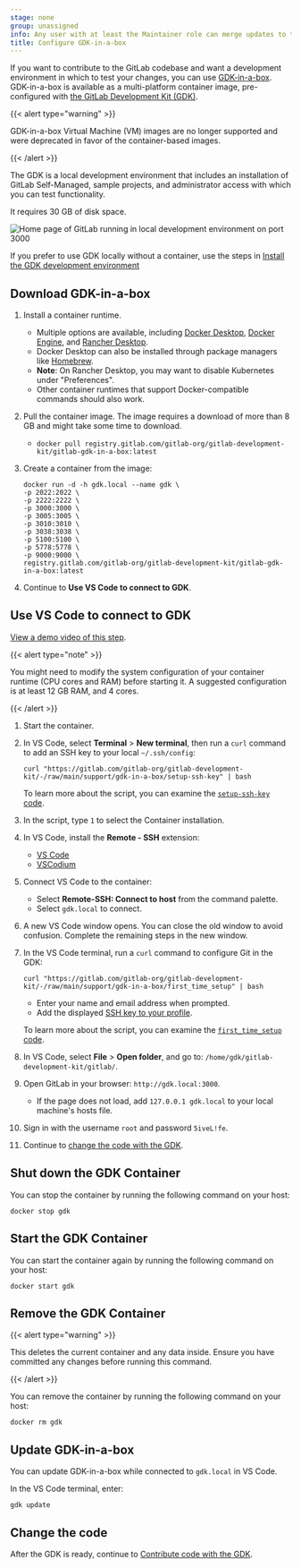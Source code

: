 ```yaml
---
stage: none
group: unassigned
info: Any user with at least the Maintainer role can merge updates to this content. For details, see https://docs.gitlab.com/development/development_processes/#development-guidelines-review.
title: Configure GDK-in-a-box
---
```


If you want to contribute to the GitLab codebase and want a development environment in which to test
your changes, you can use
[GDK-in-a-box](https://gitlab-org.gitlab.io/gitlab-development-kit/gdk_in_a_box/). GDK-in-a-box is available as a multi-platform container image, pre-configured with [the GitLab Development Kit (GDK)](https://gitlab.com/gitlab-org/gitlab-development-kit).

{{< alert type="warning" >}}

GDK-in-a-box Virtual Machine (VM) images are no longer supported and
were deprecated in favor of the container-based images.

{{< /alert >}}

The GDK is a local development environment that includes an installation of GitLab Self-Managed,
sample projects, and administrator access with which you can test functionality.

It requires 30 GB of disk space.

![Home page of GitLab running in local development environment on port 3000](img/gdk_home_v15_11.png)

If you prefer to use GDK locally without a container, use the steps in [Install the GDK development environment](configure-dev-env-gdk.md)

## Download GDK-in-a-box

1. Install a container runtime.
   - Multiple options are available, including [Docker Desktop](https://www.docker.com/products/docker-desktop/), [Docker Engine](https://docs.docker.com/engine/install/), and [Rancher Desktop](https://docs.rancherdesktop.io/getting-started/installation).
   - Docker Desktop can also be installed through package managers like [Homebrew](https://formulae.brew.sh/formula/docker).
   - **Note**: On Rancher Desktop, you may want to disable Kubernetes under "Preferences".
   - Other container runtimes that support Docker-compatible commands should also work.
1. Pull the container image. The image requires a download of more than 8 GB and might take some time to download.
   - `docker pull registry.gitlab.com/gitlab-org/gitlab-development-kit/gitlab-gdk-in-a-box:latest`
1. Create a container from the image:

   ```shell
   docker run -d -h gdk.local --name gdk \
   -p 2022:2022 \
   -p 2222:2222 \
   -p 3000:3000 \
   -p 3005:3005 \
   -p 3010:3010 \
   -p 3038:3038 \
   -p 5100:5100 \
   -p 5778:5778 \
   -p 9000:9000 \
   registry.gitlab.com/gitlab-org/gitlab-development-kit/gitlab-gdk-in-a-box:latest
   ```

1. Continue to **Use VS Code to connect to GDK**.

## Use VS Code to connect to GDK

[View a demo video of this step](https://go.gitlab.com/b54mHb).

{{< alert type="note" >}}

You might need to modify the system configuration of your container runtime (CPU cores and RAM) before starting it. A suggested configuration is at least 12 GB RAM, and 4 cores.

{{< /alert >}}

1. Start the container.
1. In VS Code, select **Terminal** > **New terminal**, then run a `curl` command to add an SSH key to your local `~/.ssh/config`:

   ```shell
   curl "https://gitlab.com/gitlab-org/gitlab-development-kit/-/raw/main/support/gdk-in-a-box/setup-ssh-key" | bash
   ```

   To learn more about the script, you can examine the
   [`setup-ssh-key` code](https://gitlab.com/gitlab-org/gitlab-development-kit/-/blob/main/support/gdk-in-a-box/setup-ssh-key).
1. In the script, type `1` to select the Container installation.
1. In VS Code, install the **Remote - SSH** extension:
   - [VS Code](https://marketplace.visualstudio.com/items?itemName=ms-vscode-remote.remote-ssh)
   - [VSCodium](https://open-vsx.org/extension/jeanp413/open-remote-ssh)
1. Connect VS Code to the container:
   - Select **Remote-SSH: Connect to host** from the command palette.
   - Select `gdk.local` to connect.
1. A new VS Code window opens.
   You can close the old window to avoid confusion.
   Complete the remaining steps in the new window.
1. In the VS Code terminal, run a `curl` command to configure Git in the GDK:

   ```shell
   curl "https://gitlab.com/gitlab-org/gitlab-development-kit/-/raw/main/support/gdk-in-a-box/first_time_setup" | bash
   ```

   - Enter your name and email address when prompted.
   - Add the displayed [SSH key to your profile](https://gitlab.com/-/user_settings/ssh_keys).

   To learn more about the script, you can examine the
   [`first_time_setup` code](https://gitlab.com/gitlab-org/gitlab-development-kit/-/blob/main/support/gdk-in-a-box/first_time_setup).

1. In VS Code, select **File** > **Open folder**, and go to: `/home/gdk/gitlab-development-kit/gitlab/`.
1. Open GitLab in your browser: `http://gdk.local:3000`.
   - If the page does not load, add `127.0.0.1 gdk.local` to your local machine's hosts file.
1. Sign in with the username `root` and password `5iveL!fe`.
1. Continue to [change the code with the GDK](contribute-gdk.md).

## Shut down the GDK Container

You can stop the container by running the following command on your host:

```shell
docker stop gdk
```

## Start the GDK Container

You can start the container again by running the following command on your host:

```shell
docker start gdk
```

## Remove the GDK Container

{{< alert type="warning" >}}

This deletes the current container and any data inside. Ensure you have committed any changes before running this command.

{{< /alert >}}

You can remove the container by running the following command on your host:

```shell
docker rm gdk
```

## Update GDK-in-a-box

You can update GDK-in-a-box while connected to `gdk.local` in VS Code.

In the VS Code terminal, enter:

```shell
gdk update
```

## Change the code

After the GDK is ready, continue to [Contribute code with the GDK](contribute-gdk.md).
